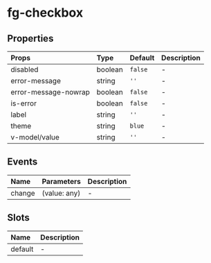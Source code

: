 # fg-checkbox

## Properties

|Props|Type|Default|Description|
|:--|:--|:--|:--|
|disabled|boolean|`false`|-|
|error-message|string|`''`|-|
|error-message-nowrap|boolean|`false`|-|
|is-error|boolean|`false`|-|
|label|string|`''`|-|
|theme|string|`blue`|-|
|v-model/value|string|`''`|-|

## Events

|Name|Parameters|Description|
|:--|:--|:--|
|change|(value: any)|-|

## Slots

|Name|Description|
|:--|:--|
|default|-|
